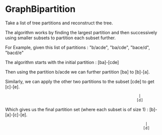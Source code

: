 GraphBipartition
================
Take a list of tree partitions and reconstruct the tree.

The algorithm works by finding the largest partition and then successively using smaller subsets to partition each subset further. 

For Example, given this list of partitions : "b/acde", "ba/cde", "bace/d", "bacd/e"

The algorithm starts with the initial partition : [ba]-[cde]

Then using the partition b/acde we can further partition [ba] to [b]-[a].

Similarly, we can apply the other two partitions to the subset [cde] to get [c]-[e].
                       
                                                                |
                                                               [d]
                                                                             
Which gives us the final partition set (where each subset is of size 1) : [b]-[a]-[c]-[e].

                                                                   |
                                                                  [d]

